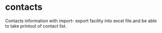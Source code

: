 contacts
========

Contacts information with import- export facility into excel file.and be able to take printout of contact list.